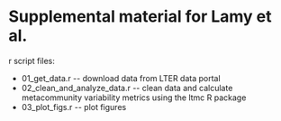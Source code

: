 # Supplemental material for Lamy et al. 

r script files:
* 01_get_data.r -- download data from LTER data portal
* 02_clean_and_analyze_data.r -- clean data and calculate metacommunity variability metrics using the ltmc R package
* 03_plot_figs.r -- plot figures